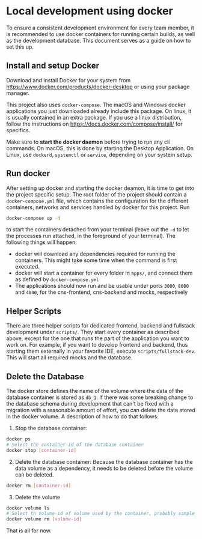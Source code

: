 # Local development using docker

To ensure a consistent development environment for every team member,
it is recommended to use docker containers for running certain builds,
as well as the development database. This document serves as a guide
on how to set this up.

## Install and setup Docker

Download and install Docker for your system from
https://www.docker.com/products/docker-desktop or using your package
manager.

This project also uses `docker-compose`. The macOS and Windows docker
applications you just downloaded already include this package. On
linux, it is usually contained in an extra package. If you use a linux
distribution, follow the instructions on
https://docs.docker.com/compose/install/ for specifics.

Make sure to **start the docker daemon** before trying to run any cli
commands. On macOS, this is done by starting the Desktop Application.
On Linux, use `dockerd`, `systemctl` or `service`, depending on your
system setup.

## Run docker

After setting up docker and starting the docker deamon, it is time to
get into the project specific setup. The root folder of the project
should contain a `docker-compose.yml` file, which contains the
configuration for the different containers, networks and services
handled by docker for this project. Run

```sh
docker-compose up -d
```

to start the containers detached from your terminal (leave out the
`-d` to let the processes run attached, in the foreground of your
terminal). The following things will happen:

* docker will download any dependencies required for running the
  containers. This might take some time when the command is first
  executed.
* docker will start a container for every folder in `apps/`, and
  connect them as defined by `docker-compose.yml`
* The applications should now run and be usable under ports `3000`,
  `8080` and `4040`, for the cns-frontend, cns-backend and mocks, respectively

## Helper Scripts
There are three helper scripts for dedicated frontend, backend and
fullstack development under `scripts/`. They start every container as
described above, except for the one that runs the part of the
application you want to work on. For example, if you want to develop
frontend and backend, thus starting them externally in your favorite
IDE, execute `scripts/fullstack-dev`. This will start all required
mocks and the database.

## Delete the Database
The docker store defines the name of the volume where the data of the
database container is stored as `db_1`. If there was some
breaking change to the database schema during development that can't
be fixed with a migration with a reasonable amount of effort, you can
delete the data stored in the docker volume. A description of how to
do that follows:
1. Stop the database container:
```sh
docker ps
# Select the container-id of the database container
docker stop [container-id]
```
2. Delete the database container:
Because the database container has the data volume as a dependency, it
needs to be deleted before the volume can be deleted.
```sh
docker rm [container-id]
```
3. Delete the volume
```sh
docker volume ls
# Select th volume-id of volume used by the container, probably sample_db
docker volume rm [volume-id]
```

That is all for now.
